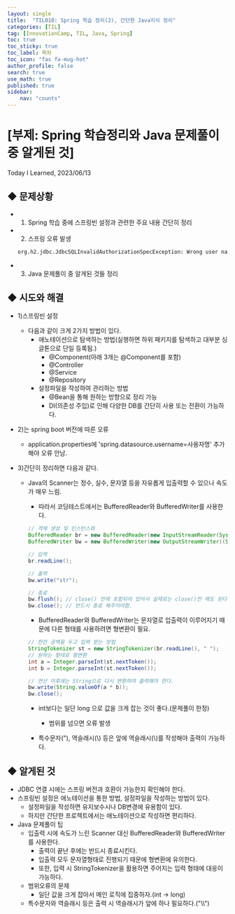 ```yaml
---
layout: single
title:  "TIL010: Spring 학습 정리(2), 간단한 Java지식 정리"
categories: [TIL]
tag: [InnovationCamp, TIL, Java, Spring] 
toc: true
toc_sticky: true
toc_label: 목차
toc_icon: "fas fa-mug-hot"
author_profile: false
search: true
use_math: true
published: true
sidebar:
    nav: "counts"
---
```


# [부제: Spring 학습정리와 Java 문제풀이 중 알게된 것]
Today I Learned, 2023/06/13

## ◆ 문제상황
- 1) Spring 학습 중에 스프링빈 설정과 관련한 주요 내용 간단히 정리
- 2) 스프링 오류 발생
  
  ```html
  org.h2.jdbc.JdbcSQLInvalidAuthorizationSpecException: Wrong user name or password [28000-214]
  ```

- 3) Java 문제풀이 중 알게된 것들 정리

## ◆ 시도와 해결
- 1)스프링빈 설정
  - 다음과 같이 크게 2가지 방법이 있다.
    - 애노테이션으로 탐색하는 방법(실행하면 하위 패키지를 탐색하고 대부분 싱글톤으로 단일 등록됨.)
      - @Component(아래 3개는 @Component를 포함)
      - @Controller
      - @Service
      - @Repository 
    - 설정파일을 작성하여 관리하는 방법
      - @Bean을 통해 원하는 방향으로 정리 가능
      - DI(의존성 주입)로 인해 다양한 DB를 간단히 사용 또는 전환이 가능하다.


- 2)는 spring boot 버전에 따른 오류
  -  application.properties에 'spring.datasource.username=사용자명' 추가해야 오류 안남. 
  
- 3)간단히 정리하면 다음과 같다.
  - Java의 Scanner는 정수, 실수, 문자열 등을 자유롭게 입출력할 수 있으나 속도가 매우 느림.
    - 따라서 코딩테스트에서는 BufferedReader와 BufferedWriter를 사용한다.
    
    ```java
    // 객체 생성 및 인스턴스화
    BufferedReader br = new BufferedReader(new InputStreamReader(System.in));
    BufferedWriter bw = new BufferedWriter(new OutputStreamWriter((System.out)));

    // 입력
    br.readLine();
    
    // 출력
    bw.write("str");

    // 종료
    bw.flush(); // close() 안에 포함되어 있어서 실제로는 close()만 해도 된다.
    bw.close(); // 반드시 종료 해주어야함.
    ```

    - BufferedReader와 BufferedWriter는 문자열로 입출력이 이루어지기 때문에 다른 형태를 사용하려면 형변환이 필요.
      
    ```java
    // 한칸 공백을 두고 입력 받는 방법
    StringTokenizer st = new StringTokenizer(br.readLine(), " ");
    // 원하는 형태로 형변환
    int a = Integer.parseInt(st.nextToken());
    int b = Integer.parseInt(st.nextToken());

    // 연산 이후에는 String으로 다시 변환하여 출력해야 한다.
    bw.write(String.valueOf(a * b));
    bw.close();
    ```
    
    - int보다는 일단 long 으로 값을 크게 잡는 것이 좋다.(문제풀이 한정)
      - 범위를 넘으면 오류 발생

    - 특수문자("), 역슬래시(\\) 등은 앞에 역슬래시(\\)를 작성해야 출력이 가능하다.
 
## ◆ 알게된 것
- JDBC 연결 시에는 스프링 버전과 호환이 가능한지 확인해야 한다.
- 스프링빈 설정은 애노테이션을 통한 방법, 설정파일을 작성하는 방법이 있다.
  - 설정파일을 작성하면 유지보수시나 DB변경에 유용함이 있다.
  - 하지만 간단한 프로젝트에서는 애노테이션으로 작성하면 편리하다.
- Java 문제풀이 팁
  - 입출력 시에 속도가 느린 Scanner 대신 BufferedReader와 BufferedWriter를 사용한다.
    - 출력이 끝난 후에는 반드시 종료시킨다.
    - 입출력 모두 문자열형태로 진행되기 때문에 형변환에 유의한다. 
    - 또한, 입력 시 StringTokenizer을 활용하면 주어지는 입력 형태에 대응이 가능하다.
  - 범위오류의 문제
    - 일단 값을 크게 잡아서 메인 로직에 집중하자.(int -> long)
  - 특수문자와 역슬래시 등은 출력 시 역슬래시가 앞에 하나 필요하다.("\\\\")